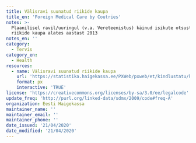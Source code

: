 ```yaml
---
title: Välisravi suunatud riikide kaupa
title_en: 'Foreign Medical Care by Coutries'
notes: >-
  Plaanilisel ravil/uuringul (v.a. Vereteenistus) käinud isikute otsuste arv
  riikide kaupa alates aastast 2013
notes_en: ''
category: 
  - Tervis
category_en: 
  - Health
resources:
  - name: Välisravi suunatud riikide kaupa
    url: 'https://statistika.haigekassa.ee/PXWeb/pxweb/et/kindlustatu/kindlustatu__Rahalised%20h%c3%bcvitised__Ravi%20v%c3%a4lisriigis/VR01.px/?rxid=81520678-b3bd-4371-a1cc-edc30bb2a02d'
    format: px
    interactive: 'TRUE'
license: 'https://creativecommons.org/licenses/by-sa/3.0/ee/legalcode'
update_freq: 'http://purl.org/linked-data/sdmx/2009/code#freq-A'
organization: Eesti Haigekassa
maintainer_name: ''
maintainer_email: ''
maintainer_phone: ''
date_issued: '21/04/2020'
date_modified: '21/04/2020'
---
```

